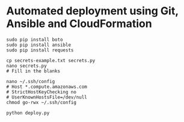 
# Automated deployment using Git, Ansible and CloudFormation

    sudo pip install boto
    sudo pip install ansible
    sudo pip install requests

    cp secrets-example.txt secrets.py
    nano secrets.py
    # Fill in the blanks

    nano ~/.ssh/config
    # Host *.compute.amazonaws.com
    # StrictHostKeyChecking no
    # UserKnownHostsFile=/dev/null
    chmod go-rwx ~/.ssh/config
    
    python deploy.py
